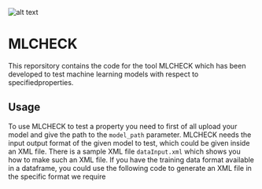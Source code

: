 ![alt text](https://github.com/arnabsharma91/MLCHECKV2/blob/main/MLCHECK-logo.JPG)

# MLCHECK

This reporsitory contains the code for the tool MLCHECK which has been developed to test machine learning models with respect to specifiedproperties. 

## Usage
To use MLCHECK to test a property you need to first of all upload your model and give the path to the ```model_path``` parameter. MLCHECK needs the input output format of the given model to test, which could be given inside an XML file. There is a sample XML file ```dataInput.xml``` which shows you how to make such an XML file. If you have the training data format available in a dataframe, you could use the following code to generate an XML file in the specific format we require


